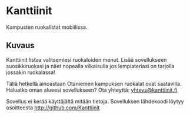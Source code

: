 # Kanttiinit
Kampusten ruokalistat mobiilissa.

## Kuvaus
Kanttiinit listaa valitsemiesi ruokaloiden menut. Lisää sovellukseen suosikkiruokasi ja näet nopealla vilkaisulla jos lempiateriasi on tarjolla jossakin ruokalassa!

Tällä hetkellä ainoastaan Otaniemen kampuksen ruokalat ovat saatavilla. Haluatko oman alueesi sovellukseen? Ota yhteyttä: yhteys@kanttiinit.fi

Sovellus ei kerää käyttäjältä mitään tietoja. Sovelluksen lähdekoodi löytyy osoitteesta http://github.com/Kanttiinit
